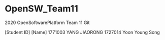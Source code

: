 # OpenSW_Team11
2020 OpenSoftwarePlatform Team 11 Git

<Team Members>
[Student ID]  [Name]
1771003       YANG JIAORONG
1727014       Yoon Young Song
